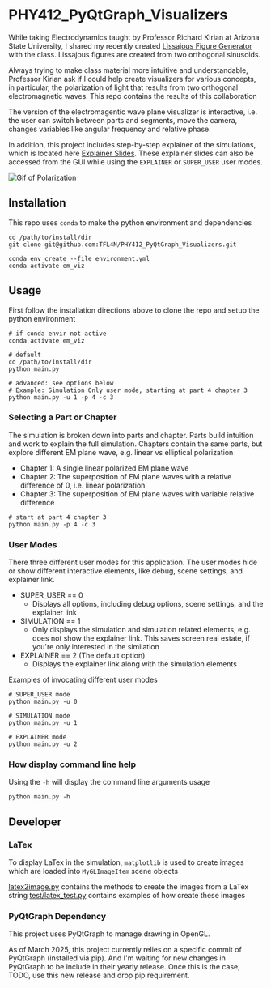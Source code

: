 # PHY412_PyQtGraph_Visualizers

While taking Electrodynamics taught by Professor Richard Kirian at Arizona State University, I shared my recently created [Lissajous Figure Generator](https://github.com/TFL4N/Lissajous-HTML5) with the class.  Lissajous figures are created from two orthogonal sinusoids.

Always trying to make class material more intuitive and understandable, Professor Kirian ask if I could help create visualizers for various concepts, in particular, the polarization of light that results from two orthogonal electromagnetic waves.  This repo contains the results of this collaboration 

The version of the electromagentic wave plane visualizer is interactive, i.e. the user can switch between parts and segments, move the camera, changes variables like angular frequency and relative phase.

In addition, this project includes step-by-step explainer of the simulations, which is located here [Explainer Slides](resources/explainer_slides.pdf).  These explainer slides can also be accessed from the GUI while using the `EXPLAINER` or `SUPER_USER` user modes.

![Gif of Polarization](docs/em_example.gif)

## Installation

This repo uses `conda` to make the python environment and dependencies

```shell
cd /path/to/install/dir
git clone git@github.com:TFL4N/PHY412_PyQtGraph_Visualizers.git

conda env create --file environment.yml
conda activate em_viz
```

## Usage
First follow the installation directions above to clone the repo and setup the python environment

```shell
# if conda envir not active
conda activate em_viz

# default
cd /path/to/install/dir
python main.py

# advanced: see options below
# Example: Simulation Only user mode, starting at part 4 chapter 3
python main.py -u 1 -p 4 -c 3
```

### Selecting a Part or Chapter
The simulation is broken down into parts and chapter.  Parts build intuition and work to explain the full simulation.  Chapters contain the same parts, but explore different EM plane wave, e.g. linear vs elliptical polarization

- Chapter 1: A single linear polarized EM plane wave
- Chapter 2: The superposition of EM plane waves with a relative difference of 0, i.e. linear polarization
- Chapter 3: The superposition of EM plane waves with variable relative difference

```shell
# start at part 4 chapter 3
python main.py -p 4 -c 3
```

### User Modes
There three different user modes for this application.  The user modes hide or show different interactive elements, like debug, scene settings, and explainer link.

- SUPER_USER == 0
  - Displays all options, including debug options, scene settings, and the explainer link
- SIMULATION == 1
  - Only displays the simulation and simulation related elements, e.g. does not show the explainer link.  This saves screen real estate, if you're only interested in the similation
- EXPLAINER == 2 (The default option)
  - Displays the explainer link along with the simulation elements

Examples of invocating different user modes
```shell
# SUPER_USER mode
python main.py -u 0

# SIMULATION mode
python main.py -u 1

# EXPLAINER mode
python main.py -u 2
```
### How display command line help
Using the `-h` will display the command line arguments usage
```shell
python main.py -h
```

## Developer
### LaTex
To display LaTex in the simulation, `matplotlib` is used to create images which are loaded into `MyGLImageItem` scene objects

[latex2image.py](latex2image.py) contains the methods to create the images from a LaTex string
[test/latex_test.py](test/latex_test.py) contains examples of how create these images

### PyQtGraph Dependency
This project uses PyQtGraph to manage drawing in OpenGL. 

As of March 2025, this project currently relies on a specific commit of PyQtGraph (installed via pip). And I'm waiting for new changes in PyQtGraph to be include in their yearly release. Once this is the case, TODO, use this new release and drop pip requirement.  
